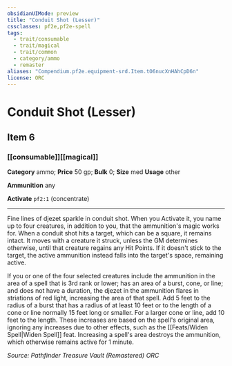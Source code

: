 ```yaml
---
obsidianUIMode: preview
title: "Conduit Shot (Lesser)"
cssclasses: pf2e,pf2e-spell
tags:
  - trait/consumable
  - trait/magical
  - trait/common
  - category/ammo
  - remaster
aliases: "Compendium.pf2e.equipment-srd.Item.tO6nucXnHAhCpD6n"
license: ORC
---
```

# Conduit Shot (Lesser)
## Item 6
### [[consumable]][[magical]]

**Category** ammo; 
**Price** 50 gp; 
**Bulk** 0; **Size** med
**Usage** other

**Ammunition** any

**Activate** `pf2:1` (concentrate)

* * *

Fine lines of djezet sparkle in conduit shot. When you Activate it, you name up to four creatures, in addition to you, that the ammunition's magic works for. When a conduit shot hits a target, which can be a square, it remains intact. It moves with a creature it struck, unless the GM determines otherwise, until that creature regains any Hit Points. If it doesn't stick to the target, the active ammunition instead falls into the target's space, remaining active.

If you or one of the four selected creatures include the ammunition in the area of a spell that is 3rd rank or lower; has an area of a burst, cone, or line; and does not have a duration, the djezet in the ammunition flares in striations of red light, increasing the area of that spell. Add 5 feet to the radius of a burst that has a radius of at least 10 feet or to the length of a cone or line normally 15 feet long or smaller. For a larger cone or line, add 10 feet to the length. These increases are based on the spell's original area, ignoring any increases due to other effects, such as the [[Feats/Widen Spell|Widen Spell]] feat. Increasing a spell's area destroys the ammunition, which otherwise remains active for 1 minute.

*Source: Pathfinder Treasure Vault (Remastered)*
*ORC*